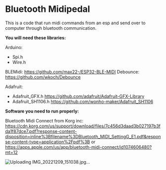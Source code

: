 # Bluetooth Midipedal

This is a code that run midi commands from an esp and send over to computer through bluetooth communication.

**You will need these libraries:**

Arduino: 
-	Spi.h
-	Wire.h

BLEMidi: https://github.com/max22-/ESP32-BLE-MIDI
Debounce: https://github.com/wkoch/Debounce 

Adafruit:
-	Adafruit_GFX.h https://github.com/adafruit/Adafruit-GFX-Library 
-	Adafruit_SH1106.h https://github.com/wonho-maker/Adafruit_SH1106 


**Software you need to run properly:**

Bluetooth Midi Connect from Korg inc: https://cdn.korg.com/us/support/download/files/7c456d3daad3b027197b3fda1f87dce7.pdf?response-content-disposition=inline%3Bfilename%3DBluetooth_MIDI_SettingG_E1.pdf&response-content-type=application%2Fpdf%3B 
or
https://apps.apple.com/us/app/bluetooth-midi-connect/id1074606480?mt=12 

![Uploading IMG_20221209_151038.jpg…]()
